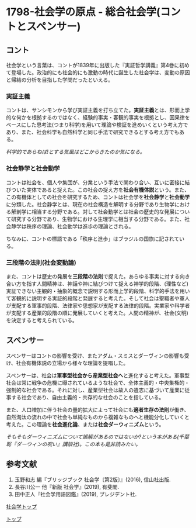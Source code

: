 # 1798-社会学の原点 - 総合社会学(コントとスペンサー)

## コント

社会学という言葉は、コントが1839年に出版した『実証哲学講義』第4巻に初めて登場した。政治的にも社会的にも激動の時代に誕生した社会学は、変動の原因と帰結の分析を目指した学問だったといえる。

### 実証主義

コントは、サンシモンから学び実証主義を打ち立てた。**実証主義**とは、形而上学的な何かを根拠するのではなく、経験的事実・客観的事実を根拠とし、因果律をベースにした思考法(つまり科学)を用いて理論や検証を進めいくという考え方であり、また、社会科学も自然科学と同じ手法で研究できるとする考え方でもある。

*科学的であらねば!とする気風はどこからきたのか気になる。*

### 社会静学と社会動学

コントは社会を、個人や集団が、分業という手法で関わり合い、互いに密接に結びついた実体であると捉えた。この社会の捉え方を**社会有機体説**という。また、この有機体としての社会を研究するため、コントは社会学を**社会静学**と**社会動学**に分類した。社会静学とは、現在の社会構造を解明する分野であり生物学における解剖学に相当する分野である。対して社会動学とは社会の歴史的な発展について研究する分野であり、生物学における生理学に相当する分野である。また、社会静学は秩序の理論、社会動学は進歩の理論とされる。

ちなみに、コントの標語である「秩序と進歩」はブラジルの国旗に記されている。

### 三段階の法則(社会変動論)

また、コントは歴史の発展を**三段階の法則**で捉えた。あらゆる事実に対する向き合い方を指す人間精神は、神話や神に結びつけて捉える神学的段階、(理性など)実証できない主観的・抽象的概念で説明する形而上学的段階、科学的手法を用いて客観的に説明する実証的段階と発展すると考えた。そして社会は聖職者や軍人が支配する軍事的段階、法律家や思想家が支配する法律的段階。実業家や科学者が支配する産業的段階の順に発展していくと考えた。人間の精神が、社会(文明)を決定すると考えられている。

## スペンサー

スペンサーはコントの影響を受け、またアダム・スミスとダーヴィンの影響も受け、社会有機体説の立場から様々な理論を提唱した。

スペンサーは、社会は**軍事型社会から産業型社会へ**と進化すると考えた。軍事型社会は常に戦争の危機に曝されているような社会で、全体主義的・中央集権的・強制的な社会である。それに対し、産業型社会は故人の遺志に基づいて産業に従事する社会であり、自由主義的・共存的な社会のことを指している。

また、人口増加に伴う社会の量的拡大によって社会にも**適者生存の法則**が働き、自然淘汰の流れの中で社会も単純なものから複雑なものへと機能分化していくと考えた。この理論を**社会進化論**、または**社会ダーウィニズム**という。

*そもそもダーウィニズムについて誤解があるのではないか?という本がある(千葉聡『ダーウィンの呪い』講談社)。この本も是非読みたい。*

## 参考文献

1. 玉野和志 編『ブリッジブック 社会学〔第2版〕』(2016), 信山社出版.
2. 長谷川公一 他『新版 社会学』(2019), 有斐閣.
3. 田中正人『社会学用語図鑑』(2019), プレジデント社.

[社会学トップ](/sociology)

[トップ](/)
